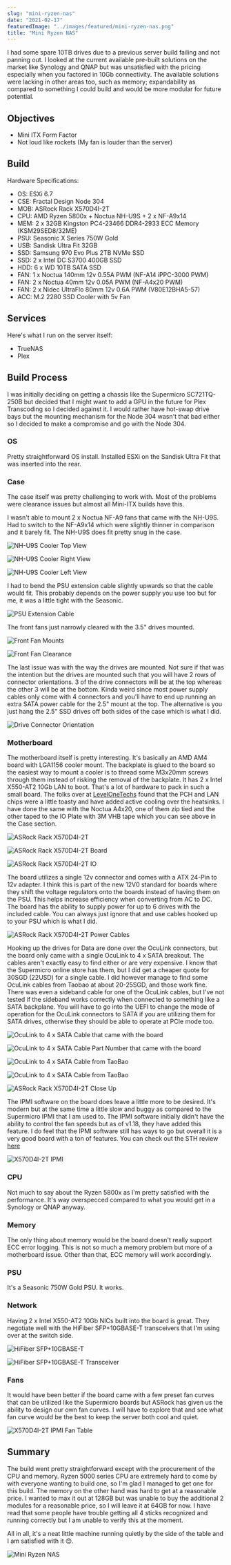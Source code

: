 ```yaml
---
slug: "mini-ryzen-nas"
date: "2021-02-17"
featuredImage: "../images/featured/mini-ryzen-nas.png"
title: "Mini Ryzen NAS"
---
```


I had some spare 10TB drives due to a previous server build failing and not panning out. I looked at the current available pre-built solutions on the market like Synology and QNAP but was unsatisfied with the pricing especially when you factored in 10Gb connectivity. The available solutions were lacking in other areas too, such as memory; expandability as compared to something I could build and would be more modular for future potential.

## Objectives

* Mini ITX Form Factor
* Not loud like rockets (My fan is louder than the server)

## Build

Hardware Specifications:
* OS: ESXi 6.7
* CSE: Fractal Design Node 304
* MOB: ASRock Rack X570D4I-2T
* CPU: AMD Ryzen 5800x + Noctua NH-U9S + 2 x NF-A9x14
* MEM: 2 x 32GB Kingston PC4-23466 DDR4-2933 ECC Memory (KSM29SED8/32ME)
* PSU: Seasonic X Series 750W Gold
* USB: Sandisk Ultra Fit 32GB
* SSD: Samsung 970 Evo Plus 2TB NVMe SSD
* SSD: 2 x Intel DC S3700 400GB SSD
* HDD: 6 x WD 10TB SATA SSD
* FAN: 1 x Noctua 140mm 12v 0.55A PWM (NF-A14 iPPC-3000 PWM)
* FAN: 2 x Noctua 40mm 12v 0.05A PWM (NF-A4x20 PWM)
* FAN: 2 x Nidec UltraFlo 80mm 12v 0.6A PWM (V80E12BHA5-57)
* ACC: M.2 2280 SSD Cooler with 5v Fan

## Services

Here's what I run on the server itself:
* TrueNAS
* Plex

## Build Process
I was initially deciding on getting a chassis like the Supermicro SC721TQ-250B but decided that I might want to add a GPU in the future for Plex Transcoding so I decided against it. I would rather have hot-swap drive bays but the mounting mechanism for the Node 304 wasn't that bad either so I decided to make a compromise and go with the Node 304.

### OS
Pretty straightforward OS install. Installed ESXi on the Sandisk Ultra Fit that was inserted into the rear.

### Case
The case itself was pretty challenging to work with. Most of the problems were clearance issues but almost all Mini-ITX builds have this. 

I wasn't able to mount 2 x Noctua NF-A9 fans that came with the NH-U9S. Had to switch to the NF-A9x14 which were slightly thinner in comparison and it barely fit. The NH-U9S does fit pretty snug in the case.

![NH-U9S Cooler Top View](../images/posts/mini-ryzen-nas/01.jpg)

![NH-U9S Cooler Right View](../images/posts/mini-ryzen-nas/02.jpg)

![NH-U9S Cooler Left View](../images/posts/mini-ryzen-nas/03.jpg)

I had to bend the PSU extension cable slightly upwards so that the cable would fit. This probably depends on the power supply you use too but for me, it was a little tight with the Seasonic. 

![PSU Extension Cable](../images/posts/mini-ryzen-nas/04.jpg)

The front fans just narrowly cleared with the 3.5" drives mounted.

![Front Fan Mounts](../images/posts/mini-ryzen-nas/05.jpg)

![Front Fan Clearance](../images/posts/mini-ryzen-nas/06.jpg)

The last issue was with the way the drives are mounted. Not sure if that was the intention but the drives are mounted such that you will have 2 rows of connector orientations. 3 of the drive connectors will be at the top whereas the other 3 will be at the bottom. Kinda weird since most power supply cables only come with 4 connectors and you'll have to end up running an extra SATA power cable for the 2.5" mount at the top. The alternative is you just hang the 2.5" SSD drives off both sides of the case which is what I did.

![Drive Connector Orientation](../images/posts/mini-ryzen-nas/07.jpg)

### Motherboard
The motherboard itself is pretty interesting. It's basically an AMD AM4 board with LGA1156 cooler mount. The backplate is glued to the board so the easiest way to mount a cooler is to thread some M3x20mm screws through them instead of risking the removal of the backplate. It has 2 x Intel  X550-AT2 10Gb LAN to boot. That's a lot of hardware to pack in such a small board. The folks over at [LevelOneTechs](https://forum.level1techs.com/t/asrock-x570d4i-2t/154306) found that the PCH and LAN chips were a little toasty and have added active cooling over the heatsinks. I have done the same with the Noctua A4x20, one of them zip tied and the other taped to the IO Plate with 3M VHB tape which you can see above in the Case section.

![ASRock Rack X570D4I-2T](../images/posts/mini-ryzen-nas/08.jpg)

![ASRock Rack X570D4I-2T Board](../images/posts/mini-ryzen-nas/09.jpg)

![ASRock Rack X570D4I-2T IO](../images/posts/mini-ryzen-nas/10.jpg)

The board utilizes a single 12v connector and comes with a ATX 24-Pin to 12v adapter. I think this is part of the new 12V0 standard for boards where they shift the voltage regulators onto the boards instead of having them on the PSU. This helps increase efficiency when converting from AC to DC. The board has the ability to supply power for up to 6 drives with the included cable. You can always just ignore that and use cables hooked up to your PSU which is what I did. 

![ASRock Rack X570D4I-2T Power Cables](../images/posts/mini-ryzen-nas/11.jpg)

Hooking up the drives for Data are done over the OcuLink connectors, but the board only came with a single OcuLink to 4 x SATA breakout. The cables aren't exactly easy to find either or are very expensive. I know that the Supermicro online store has them, but I did get a cheaper quote for 30SGD (22USD) for a single cable. I did however manage to find some OcuLink cables from Taobao at about 20-25SGD, and those work fine. There was even a sideband cable for one of the OcuLink cables, but I've not tested if the sideband works correctly when connected to something like a SATA backplane. You will have to go into the UEFI to change the mode of operation for the OcuLink connectors to SATA if you are utilizing them for SATA drives, otherwise they should be able to operate at PCIe mode too.

![OcuLink to 4 x SATA Cable that came with the board](../images/posts/mini-ryzen-nas/12.jpg)

![OcuLink to 4 x SATA Cable Part Number that came with the board](../images/posts/mini-ryzen-nas/13.jpg)

![OcuLink to 4 x SATA Cable from TaoBao](../images/posts/mini-ryzen-nas/14.jpg)

![OcuLink to 4 x SATA Cable from TaoBao](../images/posts/mini-ryzen-nas/15.jpg)

![ASRock Rack X570D4I-2T Close Up](../images/posts/mini-ryzen-nas/16.jpg)

The IPMI software on the board does leave a little more to be desired. It's modern but at the same time a little slow and buggy as compared to the Supermicro IPMI that I am used to. The IPMI software initially didn't have the ability to control the fan speeds but as of v1.18, they have added this feature. I do feel that the IPMI software still has ways to go but overall it is a very good board with a ton of features. You can check out the STH review [here](https://www.servethehome.com/asrock-rack-x570d4i-2t-amd-ryzen-server-in-mitx/)

![X570D4I-2T IPMI](../images/posts/mini-ryzen-nas/17.png)

### CPU
Not much to say about the Ryzen 5800x as I'm pretty satisfied with the performance. It's way overspecced compared to what you would get in a Synology or QNAP anyway.

### Memory
The only thing about memory would be the board doesn't really support ECC error logging. This is not so much a memory problem but more of a motherboard issue. Other than that, ECC memory will work accordingly.

### PSU 
It's a Seasonic 750W Gold PSU. It works.

### Network
Having 2 x Intel X550-AT2 10Gb NICs built into the board is great. They negotiate well with the HiFiber SFP+10GBASE-T transceivers that I'm using over at the switch side.

![HiFiber SFP+10GBASE-T](../images/posts/mini-ryzen-nas/18.jpg)

![HiFiber SFP+10GBASE-T Transceiver](../images/posts/mini-ryzen-nas/19.jpg)

### Fans
It would have been better if the board came with a few preset fan curves that can be utilized like the Supermicro boards but ASRock has given us the ability to design our own fan curves. I will have to explore that and see what fan curve would be the best to keep the server both cool and quiet.

![X570D4I-2T IPMI Fan Table](../images/posts/mini-ryzen-nas/20.png)

## Summary
The build went pretty straightforward except with the procurement of the CPU and memory. Ryzen 5000 series CPU are extremely hard to come by with everyone wanting to build one, so I'm glad I managed to get one for this build. The memory on the other hand was hard to get at a reasonable price. I wanted to max it out at 128GB but was unable to buy the additional 2 modules for a reasonable price, so I will leave it at 64GB for now. I have read that some people have trouble getting all 4 sticks recognized and running correctly but I am unable to verify this at the moment.

All in all, it's a neat little machine running quietly by the side of the table and I am satisfied with it 😊.

![Mini Ryzen NAS](../images/posts/mini-ryzen-nas/21.jpg)